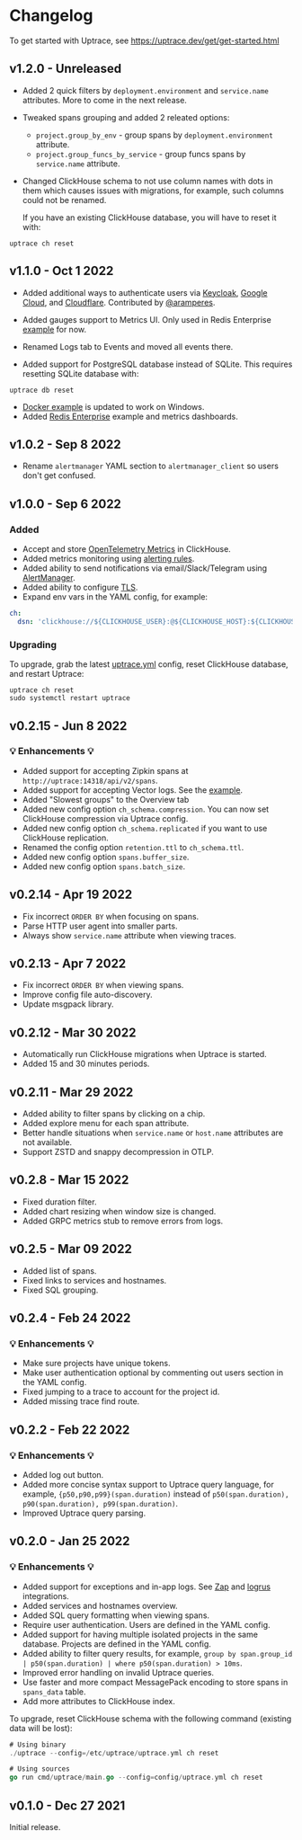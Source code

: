 # Changelog

To get started with Uptrace, see https://uptrace.dev/get/get-started.html

## v1.2.0 - Unreleased

- Added 2 quick filters by `deployment.environment` and `service.name` attributes. More to come in
  the next release.

- Tweaked spans grouping and added 2 releated options:

  - `project.group_by_env` - group spans by `deployment.environment` attribute.
  - `project.group_funcs_by_service` - group funcs spans by `service.name` attribute.

- Changed ClickHouse schema to not use column names with dots in them which causes issues with
  migrations, for example, such columns could not be renamed.

  If you have an existing ClickHouse database, you will have to reset it with:

```shell
uptrace ch reset
```

## v1.1.0 - Oct 1 2022

- Added additional ways to authenticate users via
  [Keycloak](https://uptrace.dev/get/auth-keycloak.html),
  [Google Cloud](https://uptrace.dev/get/auth-keycloak.html), and
  [Cloudflare](https://uptrace.dev/get/auth-cloudflare.html). Contributed by
  [@aramperes](https://github.com/aramperes).

- Added gauges support to Metrics UI. Only used in Redis Enterprise
  [example](example/redis-enterprise) for now.

- Renamed Logs tab to Events and moved all events there.

- Added support for PostgreSQL database instead of SQLite. This requires resetting SQLite database
  with:

```shell
uptrace db reset
```

- [Docker example](example/docker) is updated to work on Windows.
- Added [Redis Enterprise](example/redis-enterprise) example and metrics dashboards.

## v1.0.2 - Sep 8 2022

- Rename `alertmanager` YAML section to `alertmanager_client` so users don't get confused.

## v1.0.0 - Sep 6 2022

### Added

- Accept and store [OpenTelemetry Metrics](https://uptrace.dev/opentelemetry/metrics.html) in
  ClickHouse.
- Added metrics monitoring using [alerting rules](https://uptrace.dev/get/alerting.html).
- Added ability to send notifications via email/Slack/Telegram using
  [AlertManager](https://uptrace.dev/get/alerting.html#AlertManager).
- Added ability to configure [TLS](https://uptrace.dev/get/config.html#tls).
- Expand env vars in the YAML config, for example:

```yaml
ch:
  dsn: 'clickhouse://${CLICKHOUSE_USER}:@${CLICKHOUSE_HOST}:${CLICKHOUSE_PORT}/${CLICKHOUSE_DB}?sslmode=disable'
```

### Upgrading

To upgrade, grab the latest
[uptrace.yml](https://github.com/uptrace/uptrace/blob/master/config/uptrace.yml) config, reset
ClickHouse database, and restart Uptrace:

```shell
uptrace ch reset
sudo systemctl restart uptrace
```

## v0.2.15 - Jun 8 2022

### 💡 Enhancements 💡

- Added support for accepting Zipkin spans at `http://uptrace:14318/api/v2/spans`.
- Added support for accepting Vector logs. See the [example](example/vector-logs).
- Added "Slowest groups" to the Overview tab
- Added new config option `ch_schema.compression`. You can now set ClickHouse compression via
  Uptrace config.
- Added new config option `ch_schema.replicated` if you want to use ClickHouse replication.
- Renamed the config option `retention.ttl` to `ch_schema.ttl`.
- Added new config option `spans.buffer_size`.
- Added new config option `spans.batch_size`.

## v0.2.14 - Apr 19 2022

- Fix incorrect `ORDER BY` when focusing on spans.
- Parse HTTP user agent into smaller parts.
- Always show `service.name` attribute when viewing traces.

## v0.2.13 - Apr 7 2022

- Fix incorrect `ORDER BY` when viewing spans.
- Improve config file auto-discovery.
- Update msgpack library.

## v0.2.12 - Mar 30 2022

- Automatically run ClickHouse migrations when Uptrace is started.
- Added 15 and 30 minutes periods.

## v0.2.11 - Mar 29 2022

- Added ability to filter spans by clicking on a chip.
- Added explore menu for each span attribute.
- Better handle situations when `service.name` or `host.name` attributes are not available.
- Support ZSTD and snappy decompression in OTLP.

## v0.2.8 - Mar 15 2022

- Fixed duration filter.
- Added chart resizing when window size is changed.
- Added GRPC metrics stub to remove errors from logs.

## v0.2.5 - Mar 09 2022

- Added list of spans.
- Fixed links to services and hostnames.
- Fixed SQL grouping.

## v0.2.4 - Feb 24 2022

### 💡 Enhancements 💡

- Make sure projects have unique tokens.
- Make user authentication optional by commenting out users section in the YAML config.
- Fixed jumping to a trace to account for the project id.
- Added missing trace find route.

## v0.2.2 - Feb 22 2022

### 💡 Enhancements 💡

- Added log out button.
- Added more concise syntax support to Uptrace query language, for example,
  `{p50,p90,p99}(span.duration)` instead of
  `p50(span.duration), p90(span.duration), p99(span.duration)`.
- Improved Uptrace query parsing.

## v0.2.0 - Jan 25 2022

### 💡 Enhancements 💡

- Added support for exceptions and in-app logs. See
  [Zap](https://github.com/uptrace/opentelemetry-go-extra/tree/main/otelzap) and
  [logrus](https://github.com/uptrace/opentelemetry-go-extra/tree/main/otellogrus) integrations.
- Added services and hostnames overview.
- Added SQL query formatting when viewing spans.
- Require user authentication. Users are defined in the YAML config.
- Added support for having multiple isolated projects in the same database. Projects are defined in
  the YAML config.
- Added ability to filter query results, for example,
  `group by span.group_id | p50(span.duration) | where p50(span.duration) > 10ms`.
- Improved error handling on invalid Uptrace queries.
- Use faster and more compact MessagePack encoding to store spans in `spans_data` table.
- Add more attributes to ClickHouse index.

To upgrade, reset ClickHouse schema with the following command (existing data will be lost):

```go
# Using binary
./uptrace --config=/etc/uptrace/uptrace.yml ch reset

# Using sources
go run cmd/uptrace/main.go --config=config/uptrace.yml ch reset
```

## v0.1.0 - Dec 27 2021

Initial release.
